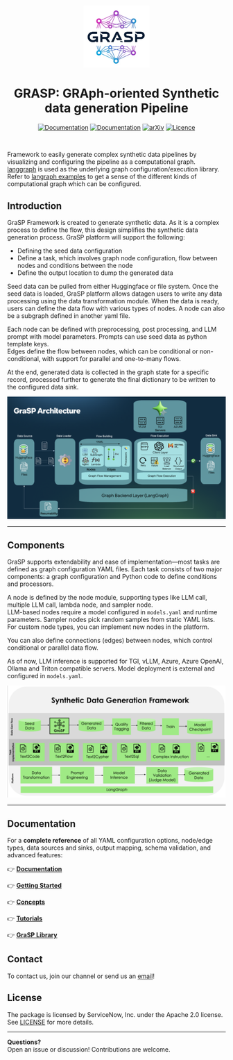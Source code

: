 <div align="center">
  <img width=30% src="https://raw.githubusercontent.com/ServiceNow/GraSP/refs/heads/main/docs/resources/images/grasp_logo.png">

  <h1>GRASP: GRAph-oriented Synthetic data generation Pipeline</h1>

<a href="https://github.com/ServiceNow/GraSP/releases">
    <img alt="Documentation" src="https://img.shields.io/github/v/release/ServiceNow/GraSP?logo=bookstack&logoColor=white"/></a>
<a href="https://servicenow.github.io/GraSP">
    <img alt="Documentation" src="https://img.shields.io/badge/MkDocs-Documentation-green.svg"/></a>
<a href="http://arxiv.org/abs/2508.15432">
    <img src="https://img.shields.io/badge/arXiv-2508.15432-B31B1B.svg" alt="arXiv"></a>
<a href="./LICENSE">
    <img alt="Licence" src="https://img.shields.io/badge/License-Apache%202.0-blue.svg"/></a>

[//]: # (<a href="https://doi.org/10.5281/zenodo.6511558">)

[//]: # (    <img src="https://zenodo.org/badge/DOI/10.5281/zenodo.6511558.svg" alt="DOI"></a>)
<br>
</div>


Framework to easily generate complex synthetic data pipelines by visualizing and configuring the pipeline as a
computational graph. [langgraph](https://python.langchain.com/docs/langgraph/) is used as the underlying graph
configuration/execution library. Refer
to [langraph examples](https://github.com/langchain-ai/langgraph/tree/main/examples) to get a sense of the different
kinds of computational graph which can be configured.
<br>
<be>

## Introduction

GraSP Framework is created to generate synthetic data. As it is a complex process to define the flow, this design simplifies the synthetic data generation process. GraSP platform will support the following:
- Defining the seed data configuration
- Define a task, which involves graph node configuration, flow between nodes and conditions between the node
- Define the output location to dump the generated data

Seed data can be pulled from either Huggingface or file system. Once the seed data is loaded, GraSP platform allows datagen users to write any data processing using the data transformation module. When the data is ready, users can define the data flow with various types of nodes. A node can also be a subgraph defined in another yaml file.

Each node can be defined with preprocessing, post processing, and LLM prompt with model parameters. Prompts can use seed data as python template keys.  
Edges define the flow between nodes, which can be conditional or non-conditional, with support for parallel and one-to-many flows.

At the end, generated data is collected in the graph state for a specific record, processed further to generate the final dictionary to be written to the configured data sink.

![GraspFramework](https://raw.githubusercontent.com/ServiceNow/GraSP/refs/heads/main/docs/resources/images/grasp_architecture.png)

---

## Components

GraSP supports extendability and ease of implementation—most tasks are defined as graph configuration YAML files. Each task consists of two major components: a graph configuration and Python code to define conditions and processors.

A node is defined by the node module, supporting types like LLM call, multiple LLM call, lambda node, and sampler node.  
LLM-based nodes require a model configured in `models.yaml` and runtime parameters. Sampler nodes pick random samples from static YAML lists. For custom node types, you can implement new nodes in the platform.

You can also define connections (edges) between nodes, which control conditional or parallel data flow.

As of now, LLM inference is supported for TGI, vLLM, Azure, Azure OpenAI, Ollama and Triton compatible servers. Model deployment is external and configured in `models.yaml`.

![GraspComponents](https://raw.githubusercontent.com/ServiceNow/GraSP/refs/heads/main/docs/resources/images/grasp_usecase2framework.png)

---


## Documentation

For a **complete reference** of all YAML configuration options, node/edge types, data sources and sinks, output mapping, schema validation, and advanced features:

👉 **[Documentation](https://github.com/ServiceNow/GraSP/blob/main/docs/installation.md)**

👉 **[Getting Started](https://github.com/ServiceNow/GraSP/tree/main/docs/getting_started)**

👉 **[Concepts](https://github.com/ServiceNow/GraSP/tree/main/docs/concepts)**

👉 **[Tutorials](https://github.com/ServiceNow/GraSP/tree/main/docs/tutorials)**

👉 **[GraSP Library](https://github.com/ServiceNow/GraSP/blob/main/docs/grasp_library.md)**

[//]: # (---)

[//]: # ()
[//]: # (### Repo Structure)

[//]: # ()
[//]: # (```bash)

[//]: # (├── .github)

[//]: # (│   └── GitHub configuration and workflows)

[//]: # (├── apps)

[//]: # (│   └── Application layer and UI components)

[//]: # (├── docs)

[//]: # (│   └── User documentation and guides)

[//]: # (├── grasp  # Core library implementation)

[//]: # (│   ├── config)

[//]: # (│   │   └── Configuration files and settings)

[//]: # (│   ├── configuration)

[//]: # (│   │   └── Configuration loading and management)

[//]: # (│   ├── core)

[//]: # (│   │   └── Core framework components and execution engine)

[//]: # (│   ├── data)

[//]: # (│   │   └── Data handling utilities)

[//]: # (│   ├── data_mapper)

[//]: # (│   │   └── Data transformation and mapping)

[//]: # (│   ├── exceptions)

[//]: # (│   │   └── Custom exception definitions)

[//]: # (│   ├── logger)

[//]: # (│   │   └── Logging system and adapters)

[//]: # (│   ├── models)

[//]: # (│   │   └── Model configuration and factories)

[//]: # (│   ├── nodes)

[//]: # (│   │   └── Node builders for programmatic workflows)

[//]: # (│   ├── processors)

[//]: # (│   │   └── Data processing and output generation)

[//]: # (│   ├── recipes)

[//]: # (│   │   └── Pre-built workflow templates)

[//]: # (│   ├── tasks)

[//]: # (│   │   └── Example task configurations)

[//]: # (│   ├── utils)

[//]: # (│   │   └── Core utilities and helper functions)

[//]: # (│   ├── validators)

[//]: # (│   │   └── Schema validation and type checking)

[//]: # (│   └── workflow)

[//]: # (│       └── High-level workflow builder interface)

[//]: # (├── resources)

[//]: # (│   └── Static resources and assets)

[//]: # (├── tests)

[//]: # (│   └── Unit and integration tests)

[//]: # (└── tools)

[//]: # (    └── Development tools and CLI utilities)

[//]: # (```)

## Contact

To contact us, join our channel or send us an [email](grasp_team@servicenow.com)!

## License

The package is licensed by ServiceNow, Inc. under the Apache 2.0 license. See [LICENSE](LICENSE) for more details.

---

**Questions?**  
Open an issue or discussion! Contributions are welcome.
